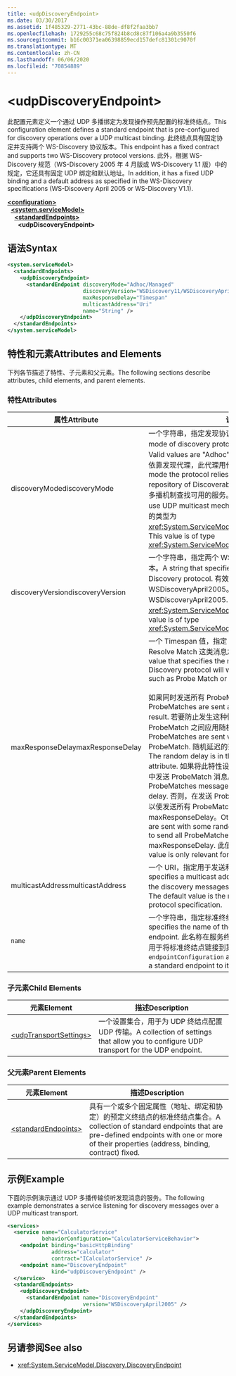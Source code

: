 ```yaml
---
title: <udpDiscoveryEndpoint>
ms.date: 03/30/2017
ms.assetid: 1f485329-2771-43bc-88de-df8f2faa3bb7
ms.openlocfilehash: 1729255c68c75f824b8cd8c87f106a4a9b3550f6
ms.sourcegitcommit: b16c00371ea06398859ecd157defc81301c9070f
ms.translationtype: MT
ms.contentlocale: zh-CN
ms.lasthandoff: 06/06/2020
ms.locfileid: "70854889"
---
```

# \<udpDiscoveryEndpoint>
<span data-ttu-id="1cf5b-101">此配置元素定义一个通过 UDP 多播绑定为发现操作预先配置的标准终结点。</span><span class="sxs-lookup"><span data-stu-id="1cf5b-101">This configuration element defines a standard endpoint that is pre-configured for discovery operations over a UDP multicast binding.</span></span> <span data-ttu-id="1cf5b-102">此终结点具有固定协定并支持两个 WS-Discovery 协议版本。</span><span class="sxs-lookup"><span data-stu-id="1cf5b-102">This endpoint has a fixed contract and supports two WS-Discovery protocol versions.</span></span> <span data-ttu-id="1cf5b-103">此外，根据 WS-Discovery 规范（WS-Discovery 2005 年 4 月版或 WS-Discovery 1.1 版）中的规定，它还具有固定 UDP 绑定和默认地址。</span><span class="sxs-lookup"><span data-stu-id="1cf5b-103">In addition, it has a fixed UDP binding and a default address as specified in the WS-Discovery specifications (WS-Discovery April 2005 or WS-Discovery V1.1).</span></span>  
  
[**\<configuration>**](../configuration-element.md)\
&nbsp;&nbsp;[**\<system.serviceModel>**](system-servicemodel.md)\
&nbsp;&nbsp;&nbsp;&nbsp;[**\<standardEndpoints>**](standardendpoints.md)\
&nbsp;&nbsp;&nbsp;&nbsp;&nbsp;&nbsp;**\<udpDiscoveryEndpoint>**  
  
## <a name="syntax"></a><span data-ttu-id="1cf5b-104">语法</span><span class="sxs-lookup"><span data-stu-id="1cf5b-104">Syntax</span></span>  
  
```xml  
<system.serviceModel>
  <standardEndpoints>
    <udpDiscoveryEndpoint>
      <standardEndpoint discoveryMode="Adhoc/Managed"
                        discoveryVersion="WSDiscovery11/WSDiscoveryApril2005"
                        maxResponseDelay="Timespan"
                        multicastAddress="Uri"
                        name="String" />
    </udpDiscoveryEndpoint>
  </standardEndpoints>
</system.serviceModel>
```  
  
## <a name="attributes-and-elements"></a><span data-ttu-id="1cf5b-105">特性和元素</span><span class="sxs-lookup"><span data-stu-id="1cf5b-105">Attributes and Elements</span></span>  
 <span data-ttu-id="1cf5b-106">下列各节描述了特性、子元素和父元素。</span><span class="sxs-lookup"><span data-stu-id="1cf5b-106">The following sections describe attributes, child elements, and parent elements.</span></span>  
  
### <a name="attributes"></a><span data-ttu-id="1cf5b-107">特性</span><span class="sxs-lookup"><span data-stu-id="1cf5b-107">Attributes</span></span>  
  
|<span data-ttu-id="1cf5b-108">属性</span><span class="sxs-lookup"><span data-stu-id="1cf5b-108">Attribute</span></span>|<span data-ttu-id="1cf5b-109">说明</span><span class="sxs-lookup"><span data-stu-id="1cf5b-109">Description</span></span>|  
|---------------|-----------------|  
|<span data-ttu-id="1cf5b-110">discoveryMode</span><span class="sxs-lookup"><span data-stu-id="1cf5b-110">discoveryMode</span></span>|<span data-ttu-id="1cf5b-111">一个字符串，指定发现协议的模式。</span><span class="sxs-lookup"><span data-stu-id="1cf5b-111">A string that specifies the mode of discovery protocol.</span></span> <span data-ttu-id="1cf5b-112">有效值为 "即席" 和 "Managed"。</span><span class="sxs-lookup"><span data-stu-id="1cf5b-112">Valid values are "Adhoc" and "Managed".</span></span> <span data-ttu-id="1cf5b-113">在托管模式下，协议依靠发现代理，此代理用作可检测服务的存储库。</span><span class="sxs-lookup"><span data-stu-id="1cf5b-113">In managed mode the protocol relies on a Discovery Proxy, which acts as a repository of Discoverable services.</span></span> <span data-ttu-id="1cf5b-114">即席模式要求协议使用 UDP 多播机制查找可用的服务。</span><span class="sxs-lookup"><span data-stu-id="1cf5b-114">Adhoc mode requires the protocol to use UDP multicast mechanism to find available services.</span></span> <span data-ttu-id="1cf5b-115">此值的类型为 <xref:System.ServiceModel.Discovery.ServiceDiscoveryMode>。</span><span class="sxs-lookup"><span data-stu-id="1cf5b-115">This value is of type <xref:System.ServiceModel.Discovery.ServiceDiscoveryMode>.</span></span>|  
|<span data-ttu-id="1cf5b-116">discoveryVersion</span><span class="sxs-lookup"><span data-stu-id="1cf5b-116">discoveryVersion</span></span>|<span data-ttu-id="1cf5b-117">一个字符串，指定两个 WS-Discovery 协议版本中的其中一个版本。</span><span class="sxs-lookup"><span data-stu-id="1cf5b-117">A string that specifies one of the two versions of WS-Discovery protocol.</span></span> <span data-ttu-id="1cf5b-118">有效值为 WSDiscovery11 和 WSDiscoveryApril2005。</span><span class="sxs-lookup"><span data-stu-id="1cf5b-118">Valid values are WSDiscovery11 and WSDiscoveryApril2005.</span></span> <span data-ttu-id="1cf5b-119">此值的类型为 <xref:System.ServiceModel.Discovery.DiscoveryVersion>。</span><span class="sxs-lookup"><span data-stu-id="1cf5b-119">This value is of type <xref:System.ServiceModel.Discovery.DiscoveryVersion>.</span></span>|  
|<span data-ttu-id="1cf5b-120">maxResponseDelay</span><span class="sxs-lookup"><span data-stu-id="1cf5b-120">maxResponseDelay</span></span>|<span data-ttu-id="1cf5b-121">一个 Timespan 值，指定 Discovery 协议在发送 Probe Match、Resolve Match 这类消息之前等待的最大延迟值。</span><span class="sxs-lookup"><span data-stu-id="1cf5b-121">A Timespan value that specifies the maximum value for the delay the Discovery protocol will wait before sending certain messages such as Probe Match or Resolve Match.</span></span><br /><br /> <span data-ttu-id="1cf5b-122">如果同时发送所有 ProbeMatch，则可能发生网络风暴。</span><span class="sxs-lookup"><span data-stu-id="1cf5b-122">If all ProbeMatches are sent at the same time, a network storm may result.</span></span> <span data-ttu-id="1cf5b-123">若要防止发生这种情况，可在发送 ProbeMatch 时在各 ProbeMatch 之间应用随机延迟。</span><span class="sxs-lookup"><span data-stu-id="1cf5b-123">To prevent this from occurring, ProbeMatches are sent with a random delay between each ProbeMatch.</span></span> <span data-ttu-id="1cf5b-124">随机延迟的范围是从 0 到此特性所设置的值之间。</span><span class="sxs-lookup"><span data-stu-id="1cf5b-124">The random delay is in the range of 0 to the value set by this attribute.</span></span> <span data-ttu-id="1cf5b-125">如果将此特性设置为 0，则在不使用任何延迟的紧凑循环中发送 ProbeMatch 消息。</span><span class="sxs-lookup"><span data-stu-id="1cf5b-125">If this attribute is set to 0, then the ProbeMatches messages are sent in a tight loop without any delay.</span></span> <span data-ttu-id="1cf5b-126">否则，在发送 ProbeMatch 消息时将应用一定的随机延迟，以使发送所有 ProbeMatch 消息所用的总时间不会超过 maxResponseDelay。</span><span class="sxs-lookup"><span data-stu-id="1cf5b-126">Otherwise, the ProbeMatches messages are sent with some random delay such that the total time taken to send all ProbeMatches messages does not exceed the maxResponseDelay.</span></span> <span data-ttu-id="1cf5b-127">此值只与服务相关，不可用于客户端。</span><span class="sxs-lookup"><span data-stu-id="1cf5b-127">This value is only relevant for services, it is not used by clients.</span></span>|  
|<span data-ttu-id="1cf5b-128">multicastAddress</span><span class="sxs-lookup"><span data-stu-id="1cf5b-128">multicastAddress</span></span>|<span data-ttu-id="1cf5b-129">一个 URI，指定用于发送和接收发现消息的多播地址。</span><span class="sxs-lookup"><span data-stu-id="1cf5b-129">A Uri that specifies a multicast address to use for sending and receiving the discovery messages.</span></span> <span data-ttu-id="1cf5b-130">默认值是符合协议规范的多播地址。</span><span class="sxs-lookup"><span data-stu-id="1cf5b-130">The default value is the multicast address as conformant to the protocol specification.</span></span>|  
|`name`|<span data-ttu-id="1cf5b-131">一个字符串，指定标准终结点的配置的名称。</span><span class="sxs-lookup"><span data-stu-id="1cf5b-131">A String that specifies the name of the configuration of the standard endpoint.</span></span> <span data-ttu-id="1cf5b-132">此名称在服务终结点的 `endpointConfiguration` 特性中用于将标准终结点链接到其配置。</span><span class="sxs-lookup"><span data-stu-id="1cf5b-132">The name is used in the `endpointConfiguration` attribute of the service endpoint to link a standard endpoint to its configuration.</span></span>|  
  
### <a name="child-elements"></a><span data-ttu-id="1cf5b-133">子元素</span><span class="sxs-lookup"><span data-stu-id="1cf5b-133">Child Elements</span></span>  
  
|<span data-ttu-id="1cf5b-134">元素</span><span class="sxs-lookup"><span data-stu-id="1cf5b-134">Element</span></span>|<span data-ttu-id="1cf5b-135">描述</span><span class="sxs-lookup"><span data-stu-id="1cf5b-135">Description</span></span>|  
|-------------|-----------------|  
|[\<udpTransportSettings>](udptransportsettings.md)|<span data-ttu-id="1cf5b-136">一个设置集合，用于为 UDP 终结点配置 UDP 传输。</span><span class="sxs-lookup"><span data-stu-id="1cf5b-136">A collection of settings that allow you to configure UDP transport for the UDP endpoint.</span></span>|  
  
### <a name="parent-elements"></a><span data-ttu-id="1cf5b-137">父元素</span><span class="sxs-lookup"><span data-stu-id="1cf5b-137">Parent Elements</span></span>  
  
|<span data-ttu-id="1cf5b-138">元素</span><span class="sxs-lookup"><span data-stu-id="1cf5b-138">Element</span></span>|<span data-ttu-id="1cf5b-139">描述</span><span class="sxs-lookup"><span data-stu-id="1cf5b-139">Description</span></span>|  
|-------------|-----------------|  
|[\<standardEndpoints>](standardendpoints.md)|<span data-ttu-id="1cf5b-140">具有一个或多个固定属性（地址、绑定和协定）的预定义终结点的标准终结点集合。</span><span class="sxs-lookup"><span data-stu-id="1cf5b-140">A collection of standard endpoints that are pre-defined endpoints with one or more of their properties (address, binding, contract) fixed.</span></span>|  
  
## <a name="example"></a><span data-ttu-id="1cf5b-141">示例</span><span class="sxs-lookup"><span data-stu-id="1cf5b-141">Example</span></span>  
 <span data-ttu-id="1cf5b-142">下面的示例演示通过 UDP 多播传输侦听发现消息的服务。</span><span class="sxs-lookup"><span data-stu-id="1cf5b-142">The following example demonstrates a service listening for discovery messages over a UDP multicast transport.</span></span>  
  
```xml  
<services>
  <service name="CalculatorService"
           behaviorConfiguration="CalculatorServiceBehavior">
    <endpoint binding="basicHttpBinding"
              address="calculator"
              contract="ICalculatorService" />
    <endpoint name="DiscoveryEndpoint"
              kind="udpDiscoveryEndpoint" />
  </service>
  <standardEndpoints>
    <udpDiscoveryEndpoint>
      <standardEndpoint name="DiscoveryEndpoint"
                        version="WSDiscoveryApril2005" />
    </udpDiscoveryEndpoint>
  </standardEndpoints>
</services>
```  
  
## <a name="see-also"></a><span data-ttu-id="1cf5b-143">另请参阅</span><span class="sxs-lookup"><span data-stu-id="1cf5b-143">See also</span></span>

- <xref:System.ServiceModel.Discovery.DiscoveryEndpoint>
